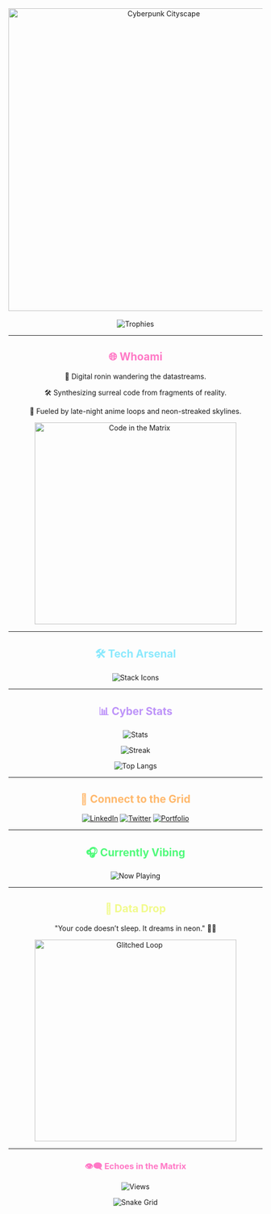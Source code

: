 <!-- ⚡ Cyberpunk-Themed GitHub Profile README ⚡ -->

<div align="center">
  <img src="https://media.giphy.com/media/ZVik7pBtu9dNS/giphy.gif" width="600" alt="Cyberpunk Cityscape" />
</div>

<br>

<div align="center">
  <img src="https://github-profile-trophy.vercel.app/?username=akryyydum&margin-w=10&no-bg=true&theme=radical" alt="Trophies" />
</div>

---

<h2 align="center" style="color:#ff79c6;">🌐 Whoami</h2>
<p align="center">
  👾 Digital ronin wandering the datastreams.  
</p>
<p align="center">
  🛠️ Synthesizing surreal code from fragments of reality.  
</p>
<p align="center">
  🌌 Fueled by late-night anime loops and neon-streaked skylines.  
</p>
<p align="center">
  <img src="https://media.giphy.com/media/l41lFw057lAJQMwg0/giphy.gif" width="400" alt="Code in the Matrix" />
</p>

---

<h2 align="center" style="color:#8be9fd;">🛠️ Tech Arsenal</h2>
<p align="center">
  <img src="https://skillicons.dev/icons?i=html,css,js,react,nextjs,ts,nodejs,python,git,docker,kubernetes,linux,figma,mongodb" alt="Stack Icons" />
</p>

---

<h2 align="center" style="color:#bd93f9;">📊 Cyber Stats</h2>
<p align="center">
  <img src="https://github-readme-stats.vercel.app/api?username=akryyydum&show_icons=true&theme=radical&hide_border=true" alt="Stats" />
</p>
<p align="center">
  <img src="https://github-readme-streak-stats.herokuapp.com/?user=akryyydum&theme=radical&hide_border=true" alt="Streak" />
</p>
<p align="center">
  <img src="https://github-readme-stats.vercel.app/api/top-langs/?username=akryyydum&layout=compact&theme=radical&hide_border=true" alt="Top Langs" />
</p>

---

<h2 align="center" style="color:#ffb86c;">🔗 Connect to the Grid</h2>
<p align="center">
  <a href="https://linkedin.com/in/akryyydum"><img src="https://img.shields.io/badge/LinkedIn-ff79c6?style=for-the-badge&logo=linkedin&logoColor=white" alt="LinkedIn" /></a>
  <a href="https://twitter.com/akryyydum"><img src="https://img.shields.io/badge/Twitter-ff79c6?style=for-the-badge&logo=twitter&logoColor=white" alt="Twitter" /></a>
  <a href="https://akryyydum.dev"><img src="https://img.shields.io/badge/Portfolio-ffb86c?style=for-the-badge&logo=google-chrome&logoColor=white" alt="Portfolio" /></a>
</p>

---

<h2 align="center" style="color:#50fa7b;">🎧 Currently Vibing</h2>
<p align="center">
  <img src="https://spotify-github-profile.vercel.app/api/view?uid=YourSpotifyID&cover_image=true&theme=novatorem&show_offline=false&background_color=121212&bar_color=50fa7b&bar_color_cover=false" alt="Now Playing" />
</p>

---

<h2 align="center" style="color:#f1fa8c;">🧠 Data Drop</h2>
<p align="center">"Your code doesn’t sleep. It dreams in neon." 💾🌃</p>
<p align="center">
  <img src="https://media.giphy.com/media/QNFhOolVeCzPQ2Mx85/giphy.gif" width="400" alt="Glitched Loop" />
</p>

---

<h3 align="center" style="color:#ff79c6;">👁️‍🗨️ Echoes in the Matrix</h3>
<p align="center">
  <img src="https://komarev.com/ghpvc/?username=akryyydum&style=for-the-badge&color=bd93f9" alt="Views" />
</p>

<p align="center">
  <img src="https://raw.githubusercontent.com/akryyydum/akryyydum/output/github-contribution-grid-snake.svg" alt="Snake Grid" />
</p>
